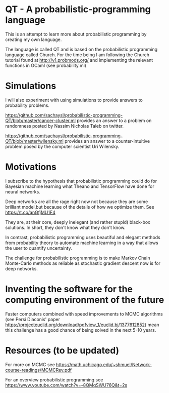 # QT - A probabilistic-programming language

This is an attempt to learn more about probabilistic programming by creating my
own language.

The language is called QT and is based on the probabilistic programming language
called Church. For the time being I am following the Church tutorial found at http://v1.probmods.org/ and implementing the relevant functions in OCaml (see probability.ml)

# Simulations
I will also experiment with using simulations to provide answers to probability problems.

https://github.com/sachaysl/probabilistic-programming-QT/blob/master/cancer-cluster.ml  provides an answer to a problem on randomness posted by Nassim Nicholas Taleb on twitter.

https://github.com/sachaysl/probabilistic-programming-QT/blob/master/wilensky.ml provides an answer to a counter-intuitive problem posed by the computer scientist Uri Wilensky.

# Motivations
I subscribe to the hypothesis that probabilistic programming could do for Bayesian machine learning what Theano and TensorFlow have done for neural networks.

Deep networks are all the rage right now not because they are some brilliant model,but because of the details of how we optimize them. See https://t.co/anGfjMU1F4

They are, at their core, deeply inelegant (and rather stupid) black-box solutions. In short, they don't know what they don't know.

In contrast, probabilistic programming uses beautiful and elegant methods from probability theory to automate machine learning in a way that allows the user to quantify uncertainty.

The challenge for probabilistic programming is to make Markov Chain Monte-Carlo methods as reliable as stochastic gradient descent now is for deep networks.

# Inventing the software for the computing environment of the future
Faster computers combined with speed improvements to MCMC algorithms (see Persi Diaconis' paper https://projecteuclid.org/download/pdfview_1/euclid.bj/1377612852) mean this challenge has a good chance of being solved in the next 5-10 years.



# Resources (to be updated)
For more on MCMC see https://math.uchicago.edu/~shmuel/Network-course-readings/MCMCRev.pdf

For an overview probabilistic programming see https://www.youtube.com/watch?v=-8QMqSWU76Q&t=2s